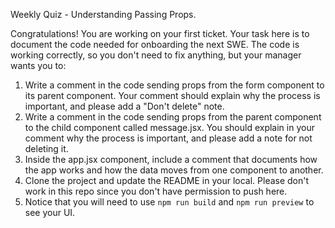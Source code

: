 Weekly Quiz - Understanding Passing Props.

Congratulations! You are working on your first ticket. Your task here is to document the code needed for onboarding the next SWE. The code is working correctly, so you don't need to fix anything, but your manager wants you to:

1. Write a comment in the code sending props from the form component to its parent component. Your comment should explain why the process is important, and please add a "Don't delete" note.
2. Write a comment in the code sending props from the parent component to the child component called message.jsx. You should explain in your comment why the process is important, and please add a note for not deleting it.
3. Inside the app.jsx component, include a comment that documents how the app works and how the data moves from one component to another.
4. Clone the project and update the README in your local. Please don't work in this repo since you don't have permission to push here.
5. Notice that you will need to use `npm run build` and `npm run preview` to see your UI.

